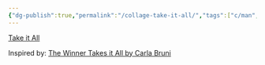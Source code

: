 ```yaml
---
{"dg-publish":true,"permalink":"/collage-take-it-all/","tags":["c/man","c/cry","c/hand","c/pray","c/flat-background","c/white","c/smoke"],"created":"2024-01-08T14:17:20.118-05:00","updated":"2024-01-08T14:19:23.197-05:00"}
---
```



[Take it All](https://www.instagram.com/p/CnhPr-ou2hi/)

Inspired by: [The Winner Takes it All by Carla Bruni](https://youtu.be/mjxaa_Vu7bU?si=efOmiCySVQGu1zrZ)
